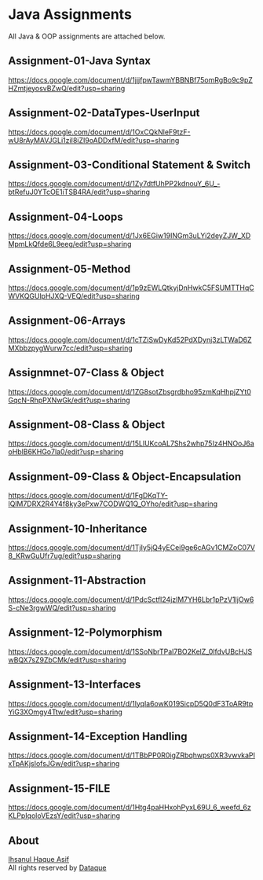 # Java Assignments
All Java & OOP assignments are attached below.


## Assignment-01-Java Syntax
https://docs.google.com/document/d/1jjjfpwTawmYBBNBf75omRgBo9c9pZHZmtjeyosvBZwQ/edit?usp=sharing


## Assignment-02-DataTypes-UserInput
https://docs.google.com/document/d/1OxCQkNleF9tzF-wU8rAyMAVJGLi1ziI8iZI9oADDxfM/edit?usp=sharing


## Assignment-03-Conditional Statement & Switch
https://docs.google.com/document/d/1Zy7dtfUhPP2kdnouY_6U_-btRefuJ0YTcOE1iTSB4RA/edit?usp=sharing 

 
## Assignment-04-Loops
https://docs.google.com/document/d/1Jx6EGiw19INGm3uLYi2deyZJW_XDMpmLkQfde6L9eeg/edit?usp=sharing


## Assignment-05-Method
https://docs.google.com/document/d/1p9zEWLQtkyjDnHwkC5FSUMTTHqCWVKQGUlpHJXQ-VEQ/edit?usp=sharing 


## Assignment-06-Arrays
https://docs.google.com/document/d/1cTZiSwDyKd52PdXDynj3zLTWaD6ZMXbbzpygWurw7cc/edit?usp=sharing 

 
## Assignmnet-07-Class & Object
https://docs.google.com/document/d/1ZG8sotZbsgrdbho95zmKqHhpjZYt0GqcN-RhpPXNwGk/edit?usp=sharing 

 
## Assignment-08-Class & Object
https://docs.google.com/document/d/15LlUKcoAL7Shs2whp75Iz4HNOoJ6aoHblB6KHGo7la0/edit?usp=sharing 

 
## Assignment-09-Class & Object-Encapsulation
https://docs.google.com/document/d/1FgDKqTY-lQlM7DRX2R4Y4f8ky3ePxw7CODWQ1Q_OYho/edit?usp=sharing 

 
## Assignment-10-Inheritance
https://docs.google.com/document/d/1TjIy5jQ4yECei9ge6cAGv1CMZoC07V8_KRwGuUfr7ug/edit?usp=sharing 

 
## Assignment-11-Abstraction
https://docs.google.com/document/d/1PdcSctfl24jzlM7YH6Lbr1pPzV1IjOw6S-cNe3rgwWQ/edit?usp=sharing 

 
## Assignment-12-Polymorphism
https://docs.google.com/document/d/1SSoNbrTPal7BO2KelZ_0lfdvUBcHJSwBQX7sZ9ZbCMk/edit?usp=sharing 

 
## Assignment-13-Interfaces
https://docs.google.com/document/d/1lyqla6owK019SicpD5Q0dF3ToAR9tpYiG3XOmgy4Ttw/edit?usp=sharing 

 
## Assignment-14-Exception Handling
https://docs.google.com/document/d/1TBbPP0R0igZRbqhwps0XR3vwvkaPIxTpAKjsIofsJGw/edit?usp=sharing 


## Assignment-15-FILE
https://docs.google.com/document/d/1Htg4paHHxohPyxL69U_6_weefd_6zKLPpIqoloVEzsY/edit?usp=sharing 


## About
[Ihsanul Haque Asif](https://www.linkedin.com/in/ihsanul09/) <br>
All rights reserved by [Dataque](https://www.facebook.com/dataque.academy)
